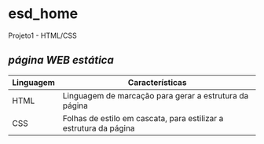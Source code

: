 # esd_home
Projeto1 - HTML/CSS

## _página WEB estática_

| Linguagem | Características |
| ------ | ------ |
| HTML | Linguagem de marcação para gerar a estrutura da página |
| CSS | Folhas de estilo em cascata, para estilizar a estrutura da página  |

